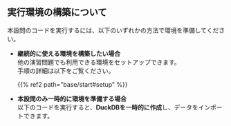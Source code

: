 ## 実行環境の構築について  

本設問のコードを実行するには、以下のいずれかの方法で環境を準備してください。  

- **継続的に使える環境を構築したい場合**  
  他の演習問題でも利用できる環境をセットアップできます。  
  手順の詳細は以下をご覧ください。  

  {{% ref2 path="base/start#setup" %}}  

- **本設問のみ一時的に環境を準備する場合**  
  以下のコードを実行すると、**DuckDBを一時的に作成**し、データをインポートできます。  

